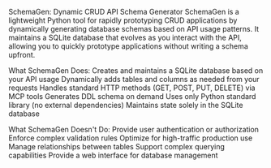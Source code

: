 SchemaGen: Dynamic CRUD API Schema Generator
SchemaGen is a lightweight Python tool for rapidly prototyping CRUD applications by dynamically generating database schemas based on API usage patterns. It maintains a SQLite database that evolves as you interact with the API, allowing you to quickly prototype applications without writing a schema upfront.

What SchemaGen Does:
Creates and maintains a SQLite database based on your API usage
Dynamically adds tables and columns as needed from your requests
Handles standard HTTP methods (GET, POST, PUT, DELETE) via MCP tools
Generates DDL schema on demand
Uses only Python standard library (no external dependencies)
Maintains state solely in the SQLite database

What SchemaGen Doesn't Do:
Provide user authentication or authorization
Enforce complex validation rules
Optimize for high-traffic production use
Manage relationships between tables
Support complex querying capabilities
Provide a web interface for database management
